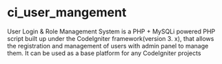 # ci_user_mangement
User Login &amp; Role Management System is a PHP + MySQLi powered PHP script built up under the CodeIgniter framework(version 3. x), that allows the registration and management of users with admin panel to manage them. It can be used as a base platform for any CodeIgniter projects
